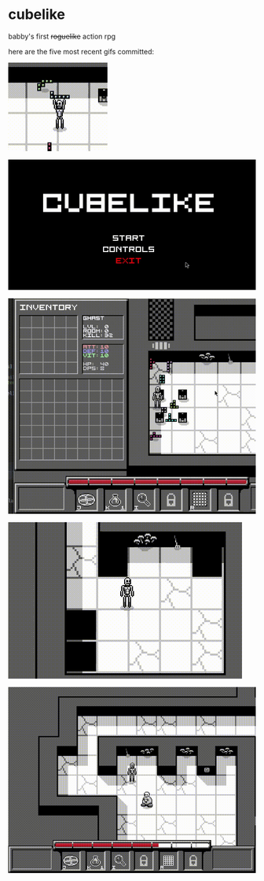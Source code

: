 # cubelike
babby's first ~~roguelike~~ action rpg 

here are the five most recent gifs committed:

![71_holding_items.gif](gifs/71_holding_items.gif?raw=true "71_holding_items")

![70_menuuuus.gif](gifs/70_menuuuus.gif?raw=true "70_menuuuus")

![69_inventory_in_hotbar.gif](gifs/69_inventory_in_hotbar.gif?raw=true "69_inventory_in_hotbar")

![68_holes.gif](gifs/68_holes.gif?raw=true "68_holes")

![67_hotbar_with_controls.gif](gifs/67_hotbar_with_controls.gif?raw=true "67_hotbar_with_controls")

